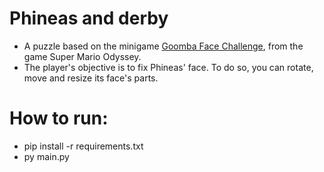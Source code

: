 # Phineas and derby
- A puzzle based on the minigame [Goomba Face Challenge](https://www.youtube.com/watch?t=176&v=w9qNFhr3wqA&feature=youtu.be), from the game Super Mario Odyssey.
- The player's objective is to fix Phineas' face. To do so, you can rotate, move and resize its face's parts.

# How to run:
- pip install -r requirements.txt
- py main.py
